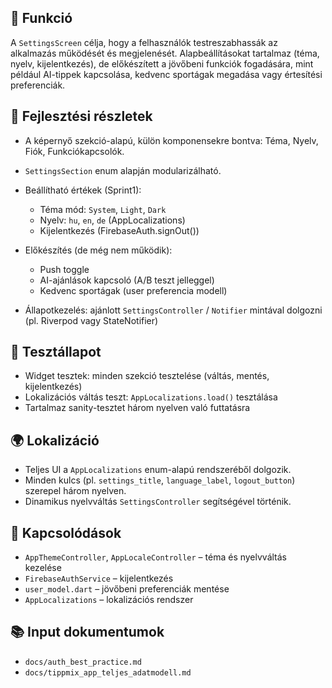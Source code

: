 ## 🎯 Funkció

A `SettingsScreen` célja, hogy a felhasználók testreszabhassák az alkalmazás működését és megjelenését. Alapbeállításokat tartalmaz (téma, nyelv, kijelentkezés), de előkészített a jövőbeni funkciók fogadására, mint például AI-tippek kapcsolása, kedvenc sportágak megadása vagy értesítési preferenciák.

## 🧠 Fejlesztési részletek

* A képernyő szekció-alapú, külön komponensekre bontva: Téma, Nyelv, Fiók, Funkciókapcsolók.
* `SettingsSection` enum alapján modularizálható.
* Beállítható értékek (Sprint1):

  * Téma mód: `System`, `Light`, `Dark`
  * Nyelv: `hu`, `en`, `de` (AppLocalizations)
  * Kijelentkezés (FirebaseAuth.signOut())
* Előkészítés (de még nem működik):

  * Push toggle
  * AI-ajánlások kapcsoló (A/B teszt jelleggel)
  * Kedvenc sportágak (user preferencia modell)
* Állapotkezelés: ajánlott `SettingsController` / `Notifier` mintával dolgozni (pl. Riverpod vagy StateNotifier)

## 🧪 Tesztállapot

* Widget tesztek: minden szekció tesztelése (váltás, mentés, kijelentkezés)
* Lokalizációs váltás teszt: `AppLocalizations.load()` tesztálása
* Tartalmaz sanity-tesztet három nyelven való futtatásra

## 🌍 Lokalizáció

* Teljes UI a `AppLocalizations` enum-alapú rendszeréből dolgozik.
* Minden kulcs (pl. `settings_title`, `language_label`, `logout_button`) szerepel három nyelven.
* Dinamikus nyelvváltás `SettingsController` segítségével történik.

## 📎 Kapcsolódások

* `AppThemeController`, `AppLocaleController` – téma és nyelvváltás kezelése
* `FirebaseAuthService` – kijelentkezés
* `user_model.dart` – jövőbeni preferenciák mentése
* `AppLocalizations` – lokalizációs rendszer

## 📚 Input dokumentumok

* `docs/auth_best_practice.md`
* `docs/tippmix_app_teljes_adatmodell.md`
